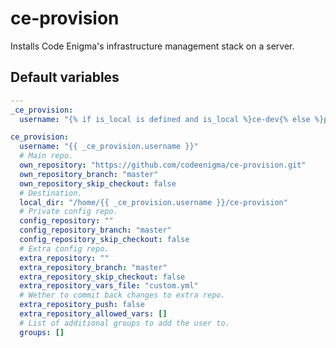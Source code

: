 # ce-provision
Installs Code Enigma's infrastructure management stack on a server.
<!--TOC-->
<!--ENDTOC-->

<!--ROLEVARS-->
## Default variables
```yaml
---
_ce_provision:
  username: "{% if is_local is defined and is_local %}ce-dev{% else %}provision{% endif %}"

ce_provision:
  username: "{{ _ce_provision.username }}"
  # Main repo.
  own_repository: "https://github.com/codeenigma/ce-provision.git"
  own_repository_branch: "master"
  own_repository_skip_checkout: false
  # Destination.
  local_dir: "/home/{{ _ce_provision.username }}/ce-provision"
  # Private config repo.
  config_repository: ""
  config_repository_branch: "master"
  config_repository_skip_checkout: false
  # Extra config repo.
  extra_repository: ""
  extra_repository_branch: "master"
  extra_repository_skip_checkout: false
  extra_repository_vars_file: "custom.yml"
  # Wether to commit back changes to extra repo.
  extra_repository_push: false
  extra_repository_allowed_vars: []
  # List of additional groups to add the user to.
  groups: []

```

<!--ENDROLEVARS-->
